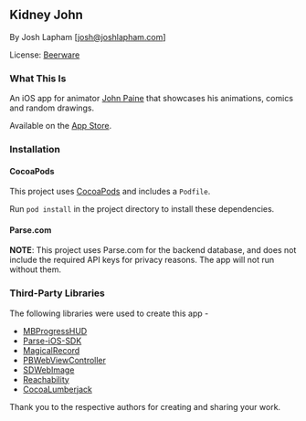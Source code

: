 ## Kidney John

By Josh Lapham [josh@joshlapham.com]

License: [Beerware](https://en.wikipedia.org/wiki/Beerware)

### What This Is

An iOS app for animator [John Paine](http://kidneyjohn.com) that showcases his animations, comics and random drawings.

Available on the [App Store](https://appsto.re/au/OKBL1.i).

### Installation

#### CocoaPods

This project uses [CocoaPods](http://cocoapods.org/) and includes a `Podfile`.

Run `pod install` in the project directory to install these dependencies.

#### Parse.com

__NOTE__: This project uses Parse.com for the backend database, and does not include the required API keys for privacy reasons. The app will not run without them.

### Third-Party Libraries

The following libraries were used to create this app -

* [MBProgressHUD](https://github.com/jdg/MBProgressHUD)
* [Parse-iOS-SDK](https://parse.com)
* [MagicalRecord](https://github.com/magicalpanda/MagicalRecord)
* [PBWebViewController](https://github.com/kmikael/PBWebViewController)
* [SDWebImage](https://github.com/rs/SDWebImage)
* [Reachability](https://github.com/tonymillion/Reachability)
* [CocoaLumberjack](https://github.com/CocoaLumberjack/CocoaLumberjack)

Thank you to the respective authors for creating and sharing your work.
